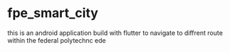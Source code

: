 # fpe_smart_city
this is an android application build with flutter to navigate to diffrent route within the federal polytechnc ede
